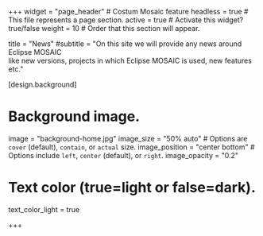 +++
widget = "page_header" # Costum Mosaic feature
headless = true  # This file represents a page section.
active = true  # Activate this widget? true/false
weight = 10  # Order that this section will appear.

title = "News"
#subtitle = "On this site we will provide any news around Eclipse&nbsp;MOSAIC<br>like new versions, projects in which Eclipse MOSAIC is used, new features etc."

[design.background]
  # Background image.
  image = "background-home.jpg"
  image_size = "50% auto"  #  Options are `cover` (default), `contain`, or `actual` size.
  image_position = "center bottom"  # Options include `left`, `center` (default), or `right`.
  image_opacity = "0.2"
  
  # Text color (true=light or false=dark).
  text_color_light = true

+++
